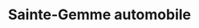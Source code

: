 ---
title: "Sainte-Gemme automobile"
url: /sainte-gemme-la-plaine/sainte-gemme-automobile/
shop: Autowerkstatt
---